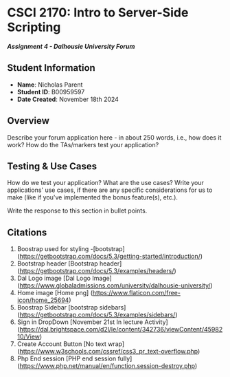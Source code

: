 # CSCI 2170: Intro to Server-Side Scripting

__*Assignment 4 - Dalhousie University Forum*__

## Student Information

- __Name__: Nicholas Parent
- __Student ID__: B00959597
- __Date Created__: November 18th 2024

## Overview

Describe your forum application here - in about 250 words, i.e., how does it work? How do the TAs/markers test your application?

## Testing & Use Cases

How do we test your application? What are the use cases? Write your applications' use cases, if there are any specific considerations for us to make (like if you've implemented the bonus feature(s), etc.).

Write the response to this section in bullet points.

## Citations

1. Boostrap used for styling
-[bootstrap] (https://getbootstrap.com/docs/5.3/getting-started/introduction/)
2. Bootstrap header
[Bootstrap header] (https://getbootstrap.com/docs/5.3/examples/headers/)
3. Dal Logo image
[Dal Logo Image] (https://www.globaladmissions.com/university/dalhousie-university/)
4. Home image
[Home png] (https://www.flaticon.com/free-icon/home_25694)
5. Boostrap Sidebar
[bootstrap sidebars] (https://getbootstrap.com/docs/5.3/examples/sidebars/)
6. Sign in DropDown
[November 21st In lecture Activity] (https://dal.brightspace.com/d2l/le/content/342736/viewContent/4598210/View)
7. Create Account Button
[No text wrap] (https://www.w3schools.com/cssref/css3_pr_text-overflow.php)
8. Php End session
[PHP end session fully] (https://www.php.net/manual/en/function.session-destroy.php)